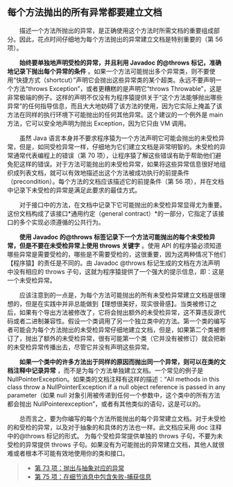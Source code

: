 ## 每个方法抛出的所有异常都要建立文档

&emsp;&emsp;描述一个方法所抛出的异常，是正确使用这个方法时所需文档的重要组成部分。因此，花点时间仔细地为每个方法抛出的异常建立文档是特别重要的（第 56 项）。

&emsp;&emsp;**始终要单独地声明受检的异常，并且利用 Javadoc 的@throws 标记，准确地记录下抛出每个异常的条件** 。如果一个方法可能抛出多个异常类，则不要使用“快捷方式（shortcut）”声明它会抛出这些异常类的某个超类。永远不要声明一个方法“throws Exception”，或者更糟糕的是声明它“throws Throwable”，这是非常极端的例子。这样的声明不仅没有为程序猿提供关于“这个方法能够抛出哪些异常”的任何指导信息，而且大大地妨碍了该方法的使用，因为它实际上掩盖了该方法在同样的执行环境下可能抛出的任何其他异常。这个建议的一个例外是 main 方法，它可以安全地声明为抛出 Exception，因为它只由 VM 调用。

&emsp;&emsp;虽然 Java 语言本身并不要求程序猿为一个方法声明它可能会抛出的未受检异常，但是，如同受检异常一样，仔细地为它们建立文档是非常明智的。未受检的异常通常代表编程上的错误（第 70 项），让程序猿了解这些错误有助于帮助他们避免犯这样的错误。对于方法可能抛出的未受检异常，如果将这些异常信息很好地组织成列表文档，就可以有效地描述出这个方法被成功执行的前提条件（precondition）。每个方法的文档应该描述它的前提条件（第 56 项），并在文档中记录下未受检的异常是满足此要求的最佳方式。

&emsp;&emsp;对于接口中的方法，在文档中记录下它可能抛出的未受检异常显得尤为重要。这份文档构成了该接口*通用约定（general contract）*的一部分，它指定了该接口的多个实现必须遵循的公共行为。

&emsp;&emsp;**使用 Javadoc 的@throws 标签记录下一个方法可能抛出的每个未受检异常，但是不要在未受检异常上使用 throws 关键字** 。使用 API 的程序猿必须知道哪些异常是需要受检的，哪些是不需要受检的，这很重要，因为这两种情况下他们【程序猿】的责任是不同的。由 Javadoc @throws 标记生成的文档在方法声明中没有相应的 throws 子句，这就为程序猿提供了一个强大的提示信息，即：这是一个未受检异常。

&emsp;&emsp;应该注意到的一点是，为每个方法可能抛出的所有未受检异常建立文档是很理想的，但是在实践中并非总能做到【理想很美好，现实很骨感】。当类被修订之后，如果有个导出方法被修改了，它将会抛出额外的未受检异常，这不算违反源代码或者二进制兼容性。假设一个类调用了另一个独立类中的方法。第一个类的编写者可能会为每个方法抛出的未受检异常仔细地建立文档，但是，如果第二个类被修订了，抛出了额外的未受检异常，很有可能第一个类（它并没有被修订）就会把新的未受检异常传播出去，尽管它并没有声明这些异常。

&emsp;&emsp;**如果一个类中的许多方法出于同样的原因而抛出同一个异常，则可以在类的文档注释中记录异常** ，而不是为每个方法单独建立文档。一个常见的例子是 NullPointerException。如果类的文档注释有这样的描述：“All methods in this class throw a NullPointerException if a null object reference is passed in any parameter（如果 null 对象引用被传递到任何一个参数中，这个类中的所有方法都会抛出 NullPointerexception”，或者有其他类似的语句，这是可以的。

&emsp;&emsp;总而言之，要为你编写的每个方法所能抛出的每个异常建立文档。对于未受检的和受检的异常，以及对于抽象的和具体的方法也一样。此文档应采用 doc 注释中的@throws 标记的形式。 为每个受检异常提供单独的 throws 子句，不要为未受检的异常提供 throws 子句。如果没有为可能抛出的异常建立文档，其他人就很难或者根本不可能有效地使用你的类和接口。

> - [第 73 项：抛出与抽象对应的异常](https://gitee.com/lin-mt/effective-java-third-edition/blob/master/第10章：异常/第73项：抛出与抽象相对应的异常.md)
> - [第 75 项：在细节消息中包含失败-捕获信息](https://gitee.com/lin-mt/effective-java-third-edition/blob/master/第10章：异常/第75项：在详细信息中包含捕获的失败信息.md)
